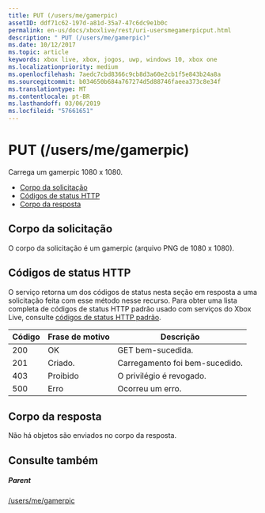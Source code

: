 ```yaml
---
title: PUT (/users/me/gamerpic)
assetID: ddf71c62-197d-a81d-35a7-47c6dc9e1b0c
permalink: en-us/docs/xboxlive/rest/uri-usersmegamerpicput.html
description: " PUT (/users/me/gamerpic)"
ms.date: 10/12/2017
ms.topic: article
keywords: xbox live, xbox, jogos, uwp, windows 10, xbox one
ms.localizationpriority: medium
ms.openlocfilehash: 7aedc7cbd8366c9cb8d3a60e2cb1f5e843b24a8a
ms.sourcegitcommit: b034650b684a767274d5d88746faeea373c8e34f
ms.translationtype: MT
ms.contentlocale: pt-BR
ms.lasthandoff: 03/06/2019
ms.locfileid: "57661651"
---
```

# <a name="put-usersmegamerpic"></a>PUT (/users/me/gamerpic)
Carrega um gamerpic 1080 x 1080. 
  * [Corpo da solicitação](#ID4EQ)
  * [Códigos de status HTTP](#ID4EZ)
  * [Corpo da resposta](#ID4EXC)
 
<a id="ID4EQ"></a>

 
## <a name="request-body"></a>Corpo da solicitação
 
O corpo da solicitação é um gamerpic (arquivo PNG de 1080 x 1080).
  
<a id="ID4EZ"></a>

 
## <a name="http-status-codes"></a>Códigos de status HTTP
 
O serviço retorna um dos códigos de status nesta seção em resposta a uma solicitação feita com esse método nesse recurso. Para obter uma lista completa de códigos de status HTTP padrão usado com serviços do Xbox Live, consulte [códigos de status HTTP padrão](../../additional/httpstatuscodes.md).
 
| Código| Frase de motivo| Descrição| 
| --- | --- | --- | 
| 200| OK| GET bem-sucedida.| 
| 201| Criado.| Carregamento foi bem-sucedido.| 
| 403| Proibido| O privilégio é revogado.| 
| 500| Erro| Ocorreu um erro.| 
  
<a id="ID4EXC"></a>

 
## <a name="response-body"></a>Corpo da resposta
 
Não há objetos são enviados no corpo da resposta.
  
<a id="ID4ECD"></a>

 
## <a name="see-also"></a>Consulte também
 
<a id="ID4EED"></a>

 
##### <a name="parent"></a>Parent 

[/users/me/gamerpic](uri-usersmegamerpic.md)

   